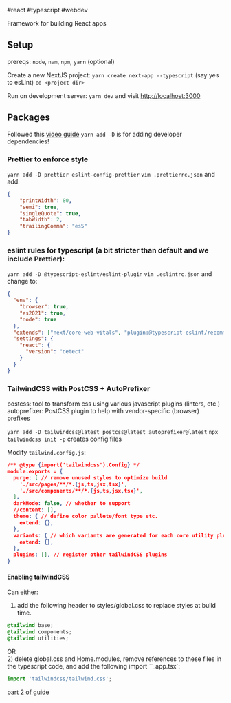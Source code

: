 #react #typescript #webdev

Framework for building React apps

## Setup

prereqs: `node`, `nvm`, `npm`, `yarn` (optional)

Create a new NextJS project:
`yarn create next-app --typescript`
(say yes to esLint)
`cd <project dir>`

Run on development server:
`yarn dev` and visit [http://localhost:3000](http://localhost:3000)

## Packages
Followed this [video guide](https://www.youtube.com/watch?v=ZO70nxbnS0k)
`yarn add -D` is for adding developer dependencies!

### Prettier to enforce style
`yarn add -D prettier eslint-config-prettier`
`vim .prettierrc.json` and add:
```json
{
	"printWidth": 80,
	"semi": true,
	"singleQuote": true,
	"tabWidth": 2,
	"trailingComma": "es5"
}
```

### eslint rules for typescript (a bit stricter than default and we include Prettier):
`yarn add -D @typescript-eslint/eslint-plugin`
`vim .eslintrc.json` and change to:
```json
{
  "env": {
    "browser": true,
    "es2021": true,
    "node": true
  },
  "extends": ["next/core-web-vitals", "plugin:@typescript-eslint/recommended", "prettier"], // make sure prettier is last
  "settings": {
    "react": {
      "version": "detect"
    }
  }
}
```

###  TailwindCSS with PostCSS  + AutoPrefixer
postcss: tool to transform css using various javascript plugins (linters, etc.)
autoprefixer: PostCSS plugin to help with vendor-specific (browser) prefixes

`yarn add -D tailwindcss@latest postcss@latest autoprefixer@latest`
`npx tailwindcss init -p` creates config files

Modify `tailwind.config.js`:
```json
/** @type {import('tailwindcss').Config} */
module.exports = {
  purge: [ // remove unused styles to optimize build
    './src/pages/**/*.{js,ts,jsx,tsx}',
    './src/components/**/*.{js,ts,jsx,tsx}',
  ],
  darkMode: false, // whether to support
  //content: [],
  theme: { // define color pallete/font type etc.
    extend: {},
  },
  variants: { // which variants are generated for each core utility plugin
    extend: {},
  },
  plugins: [], // register other tailwindCSS plugins
}
```

#### Enabling tailwindCSS
Can either:  
1) add the following header to styles/global.css to replace styles at build time.  
```css 
@tailwind base;
@tailwind components;
@tailwind utilities;
```
OR  
2) delete global.css and Home.modules, remove references to these files in the typescript code, and add the following import ``_app.tsx`:
```ts
import 'tailwindcss/tailwind.css';
```

[part 2 of guide](https://www.youtube.com/watch?v=7iVL7b0L4xc)

